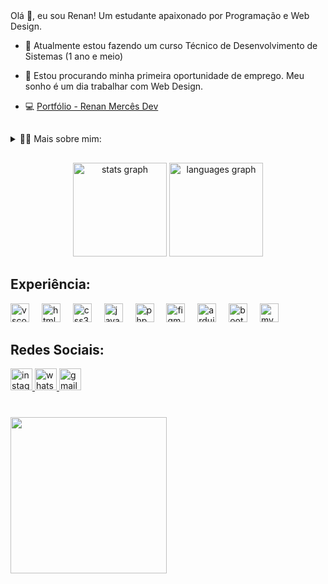 <br clear="both">




###

<!-- Presentation -->
<p>
  Olá 👋, eu sou Renan! Um estudante apaixonado por Programação e Web Design.

  - 🌱 Atualmente estou fazendo um curso Técnico de Desenvolvimento de Sistemas (1 ano e meio)

  - 🔭 Estou procurando minha primeira oportunidade de emprego. Meu sonho é um dia trabalhar com Web Design.

  - 💻 [Portfólio - Renan Mercês Dev](https://renan-merces-portfolio.netlify.app/)
</p>

##
<!-- Dropdown -->
<details>
  <summary>👨‍💻 Mais sobre mim:</summary>

  - 💬 Tenho 18 anos, atualmente moro no Brasil na Bahia. Tenho experiência com JavaScript, SQL, PHP, e ferramentas para Web Design como FIGMA, Boostrap e um pouco de Wordpress. Também faço curso técnico de Desenvolvimento de Sistemas, o que me ajudou a desenvolver habilidades importantes na programação, como criatividade, comunicação, capacidade analítica, entre outros.

  - ⚡ Gosto de ler mangá ou quadrinhos, assim como assistir filmes e jogar! Acredito que nossos interesses pessoais contribuem para uma percepção mais refinada das coisas e para a resolução de problemas.
</details>

##

<div align="center">
  <img src="https://github-readme-stats.vercel.app/api?username=RenannMerces&hide_title=false&hide_rank=false&show_icons=true&include_all_commits=true&count_private=true&disable_animations=false&theme=dracula&locale=en&hide_border=false" height="150" alt="stats graph"  />
  <img src="https://github-readme-stats.vercel.app/api/top-langs?username=RenannMerces&locale=en&hide_title=false&layout=compact&card_width=320&langs_count=5&theme=dracula&hide_border=false" height="150" alt="languages graph"  />
</div>

###

## Experiência:
<div align="left">
  <img src="https://cdn.jsdelivr.net/gh/devicons/devicon/icons/vscode/vscode-original.svg" height="30" alt="vscode logo"  />
  <img width="12" />
  <img src="https://cdn.jsdelivr.net/gh/devicons/devicon/icons/html5/html5-original.svg" height="30" alt="html5 logo"  />
  <img width="12" />
  <img src="https://cdn.jsdelivr.net/gh/devicons/devicon/icons/css3/css3-original.svg" height="30" alt="css3 logo"  />
  <img width="12" />
  <img src="https://cdn.jsdelivr.net/gh/devicons/devicon/icons/javascript/javascript-original.svg" height="30" alt="javascript logo"  />
  <img width="12" />
  <img src="https://cdn.jsdelivr.net/gh/devicons/devicon/icons/php/php-original.svg" height="30" alt="php logo"  />
  <img width="12" />
  <img src="https://cdn.jsdelivr.net/gh/devicons/devicon/icons/figma/figma-original.svg" height="30" alt="figma logo"  />
  <img width="12" />
  <img src="https://cdn.jsdelivr.net/gh/devicons/devicon/icons/arduino/arduino-original.svg" height="30" alt="arduino logo"  />
  <img width="12" />
  <img src="https://cdn.jsdelivr.net/gh/devicons/devicon/icons/bootstrap/bootstrap-original.svg" height="30" alt="bootstrap logo"  />
  <img width="12" />
  <img src="https://cdn.jsdelivr.net/gh/devicons/devicon/icons/mysql/mysql-original.svg" height="30" alt="mysql logo"  />
</div>

###
## Redes Sociais:
<div align="left">
    <a href="https://www.instagram.com/renan_merces_" target="_blank">
    <img src="https://img.shields.io/static/v1?message=Instagram&logo=instagram&label=&color=E4405F&logoColor=white&labelColor=&style=for-the-badge" height="35" alt="instagram logo"  />
  </a>
    <a href="https://api.whatsapp.com/send?phone=5575981548131&text=Ol%C3%A1%20Renan%20Merc%C3%AAs!%20Gostaria%20de%20saber%20mais%20sobre%20seus%20servi%C3%A7os." target="_blank">
    <img src="https://img.shields.io/static/v1?message=Whatsapp&logo=whatsapp&label=&color=25D366&logoColor=white&labelColor=&style=for-the-badge" height="35" alt="whatsapp logo"  />
  </a>
  <a href="mailto:renanmercesdev@gmail.com" target="_blank">
    <img src="https://img.shields.io/static/v1?message=Gmail&logo=gmail&label=&color=D14836&logoColor=white&labelColor=&style=for-the-badge" height="35" alt="gmail logo"  />
  </a>
</div>

<br clear="both">

###
<!-- GIF -->
<p align="left">
  <img height="250" src="https://i.gifer.com/3otv.gif"  />
</p>
